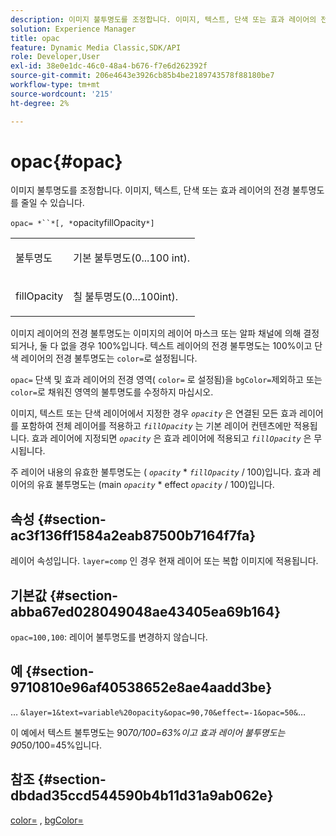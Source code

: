 ```yaml
---
description: 이미지 불투명도를 조정합니다. 이미지, 텍스트, 단색 또는 효과 레이어의 전경 불투명도를 줄일 수 있습니다.
solution: Experience Manager
title: opac
feature: Dynamic Media Classic,SDK/API
role: Developer,User
exl-id: 38e0e1dc-46c0-48a4-b676-f7e6d262392f
source-git-commit: 206e4643e3926cb85b4be2189743578f88180be7
workflow-type: tm+mt
source-wordcount: '215'
ht-degree: 2%

---
```


# opac{#opac}

이미지 불투명도를 조정합니다. 이미지, 텍스트, 단색 또는 효과 레이어의 전경 불투명도를 줄일 수 있습니다.

`opac= *``*[, *`opacityfillOpacity`*]`

<table id="simpletable_DA4B5D86C496480886FADB284AD6047F"> 
 <tr class="strow"> 
  <td class="stentry"> <p><span class="varname"> 불투명도</span> </p> </td> 
  <td class="stentry"> <p>기본 불투명도(0...100 int). </p></td> 
 </tr> 
 <tr class="strow"> 
  <td class="stentry"> <p><span class="varname"> fillOpacity</span> </p></td> 
  <td class="stentry"> <p>칠 불투명도(0...100int). </p></td> 
 </tr> 
</table>

이미지 레이어의 전경 불투명도는 이미지의 레이어 마스크 또는 알파 채널에 의해 결정되거나, 둘 다 없을 경우 100%입니다. 텍스트 레이어의 전경 불투명도는 100%이고 단색 레이어의 전경 불투명도는 `color=`로 설정됩니다.

`opac=` 단색 및 효과 레이어의 전경 영역( `color=` 로 설정됨)을  `bgColor=`제외하고 또는  `color=`로 채워진 영역의 불투명도를 수정하지 마십시오.

이미지, 텍스트 또는 단색 레이어에서 지정한 경우 *`opacity`* 은 연결된 모든 효과 레이어를 포함하여 전체 레이어를 적용하고 *`fillOpacity`* 는 기본 레이어 컨텐츠에만 적용됩니다. 효과 레이어에 지정되면 *`opacity`* 은 효과 레이어에 적용되고 *`fillOpacity`* 은 무시됩니다.

주 레이어 내용의 유효한 불투명도는 ( *`opacity`* * *`fillOpacity`* / 100)입니다. 효과 레이어의 유효 불투명도는 (main *`opacity`* * effect *`opacity`* / 100)입니다.

## 속성 {#section-ac3f136ff1584a2eab87500b7164f7fa}

레이어 속성입니다. `layer=comp` 인 경우 현재 레이어 또는 복합 이미지에 적용됩니다.

## 기본값 {#section-abba67ed028049048ae43405ea69b164}

`opac=100,100`: 레이어 불투명도를 변경하지 않습니다.

## 예 {#section-9710810e96af40538652e8ae4aadd3be}

… `&layer=1&text=variable%20opacity&opac=90,70&effect=-1&opac=50&`…

이 예에서 텍스트 불투명도는 90*70/100=63%이고 효과 레이어 불투명도는 90*50/100=45%입니다.

## 참조 {#section-dbdad35ccd544590b4b11d31a9ab062e}

[color=](/help/aem-is-ir-api/is-api/http-ref/image-serving-api-ref/c-http-protocol-reference/c-data-types/r-is-http-color.md) ,  [bgColor=](../../../../../is-api/http-ref/image-serving-api-ref/c-http-protocol-reference/c-command-reference/r-bgcolor.md#reference-441371ba4ef54fe781887c5ae448f6ab)
